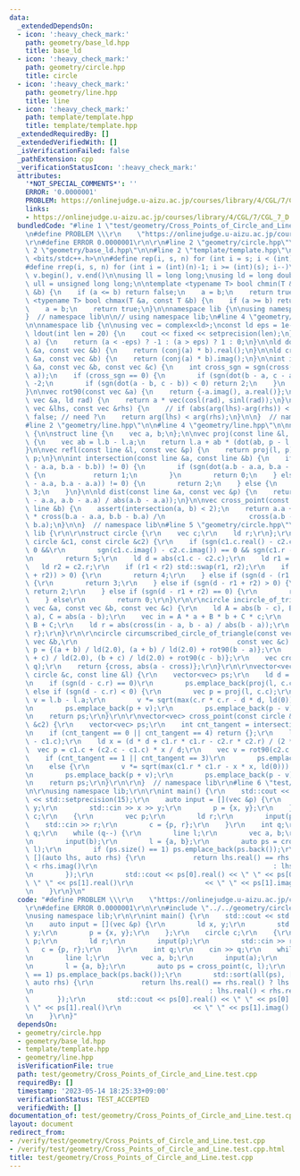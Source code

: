 ```yaml
---
data:
  _extendedDependsOn:
  - icon: ':heavy_check_mark:'
    path: geometry/base_ld.hpp
    title: base_ld
  - icon: ':heavy_check_mark:'
    path: geometry/circle.hpp
    title: circle
  - icon: ':heavy_check_mark:'
    path: geometry/line.hpp
    title: line
  - icon: ':heavy_check_mark:'
    path: template/template.hpp
    title: template/template.hpp
  _extendedRequiredBy: []
  _extendedVerifiedWith: []
  _isVerificationFailed: false
  _pathExtension: cpp
  _verificationStatusIcon: ':heavy_check_mark:'
  attributes:
    '*NOT_SPECIAL_COMMENTS*': ''
    ERROR: '0.0000001'
    PROBLEM: https://onlinejudge.u-aizu.ac.jp/courses/library/4/CGL/7/CGL_7_D
    links:
    - https://onlinejudge.u-aizu.ac.jp/courses/library/4/CGL/7/CGL_7_D
  bundledCode: "#line 1 \"test/geometry/Cross_Points_of_Circle_and_Line.test.cpp\"\
    \n#define PROBLEM \\\r\n    \"https://onlinejudge.u-aizu.ac.jp/courses/library/4/CGL/7/CGL_7_D\"\
    \r\n#define ERROR 0.0000001\r\n\r\n#line 2 \"geometry/circle.hpp\"\n\r\n#line\
    \ 2 \"geometry/base_ld.hpp\"\n\n#line 2 \"template/template.hpp\"\n\n#include\
    \ <bits/stdc++.h>\n\n#define rep(i, s, n) for (int i = s; i < (int)(n); i++)\n\
    #define rrep(i, s, n) for (int i = (int)(n)-1; i >= (int)(s); i--)\n#define all(v)\
    \ v.begin(), v.end()\n\nusing ll = long long;\nusing ld = long double;\nusing\
    \ ull = unsigned long long;\n\ntemplate <typename T> bool chmin(T &a, const T\
    \ &b) {\n    if (a <= b) return false;\n    a = b;\n    return true;\n}\ntemplate\
    \ <typename T> bool chmax(T &a, const T &b) {\n    if (a >= b) return false;\n\
    \    a = b;\n    return true;\n}\n\nnamespace lib {\n\nusing namespace std;\n\n\
    }  // namespace lib\n\n// using namespace lib;\n#line 4 \"geometry/base_ld.hpp\"\
    \n\nnamespace lib {\n\nusing vec = complex<ld>;\nconst ld eps = 1e-7;\n\nvoid\
    \ ldout(int len = 20) {\n    cout << fixed << setprecision(len);\n}\n\nint sgn(ld\
    \ a) {\n    return (a < -eps) ? -1 : (a > eps) ? 1 : 0;\n}\n\nld dot(const vec\
    \ &a, const vec &b) {\n    return (conj(a) * b).real();\n}\n\nld cross(const vec\
    \ &a, const vec &b) {\n    return (conj(a) * b).imag();\n}\n\nint isp(const vec\
    \ &a, const vec &b, const vec &c) {\n    int cross_sgn = sgn(cross(b - a, c -\
    \ a));\n    if (cross_sgn == 0) {\n        if (sgn(dot(b - a, c - a)) < 0) return\
    \ -2;\n        if (sgn(dot(a - b, c - b)) < 0) return 2;\n    }\n    return cross_sgn;\n\
    }\n\nvec rot90(const vec &a) {\n    return {-a.imag(), a.real()};\n}\n\nvec rot(const\
    \ vec &a, ld rad) {\n    return a * vec(cosl(rad), sinl(rad));\n}\n\nbool comp_for_argument_sort(const\
    \ vec &lhs, const vec &rhs) {\n    // if (abs(arg(lhs)-arg(rhs)) < eps) return\
    \ false; // need ?\n    return arg(lhs) < arg(rhs);\n}\n\n}  // namespace lib\n\
    #line 2 \"geometry/line.hpp\"\n\n#line 4 \"geometry/line.hpp\"\n\nnamespace lib\
    \ {\n\nstruct line {\n    vec a, b;\n};\n\nvec proj(const line &l, const vec &p)\
    \ {\n    vec ab = l.b - l.a;\n    return l.a + ab * (dot(ab, p - l.a) / norm(ab));\n\
    }\n\nvec refl(const line &l, const vec &p) {\n    return proj(l, p) * ld(2) -\
    \ p;\n}\n\nint intersection(const line &a, const line &b) {\n    if (sgn(cross(a.b\
    \ - a.a, b.a - b.b)) != 0) {\n        if (sgn(dot(a.b - a.a, b.a - b.b)) == 0)\
    \ {\n            return 1;\n        }\n        return 0;\n    } else if (sgn(cross(a.b\
    \ - a.a, b.a - a.a)) != 0) {\n        return 2;\n    } else {\n        return\
    \ 3;\n    }\n}\n\nld dist(const line &a, const vec &p) {\n    return abs(cross(p\
    \ - a.a, a.b - a.a) / abs(a.b - a.a));\n}\n\nvec cross_point(const line &a, const\
    \ line &b) {\n    assert(intersection(a, b) < 2);\n    return a.a + (a.b - a.a)\
    \ * cross(b.a - a.a, b.b - b.a) /\n                     cross(a.b - a.a, b.b -\
    \ b.a);\n}\n\n}  // namespace lib\n#line 5 \"geometry/circle.hpp\"\n\r\nnamespace\
    \ lib {\r\n\r\nstruct circle {\r\n    vec c;\r\n    ld r;\r\n};\r\n\r\nint intersection(const\
    \ circle &c1, const circle &c2) {\r\n    if (sgn(c1.c.real() - c2.c.real()) ==\
    \ 0 &&\r\n        sgn(c1.c.imag() - c2.c.imag()) == 0 && sgn(c1.r - c2.r) == 0)\r\
    \n        return 5;\r\n    ld d = abs(c1.c - c2.c);\r\n    ld r1 = c1.r;\r\n \
    \   ld r2 = c2.r;\r\n    if (r1 < r2) std::swap(r1, r2);\r\n    if (sgn(d - (r1\
    \ + r2)) > 0) {\r\n        return 4;\r\n    } else if (sgn(d - (r1 + r2) == 0))\
    \ {\r\n        return 3;\r\n    } else if (sgn(d - r1 + r2) > 0) {\r\n       \
    \ return 2;\r\n    } else if (sgn(d - r1 + r2) == 0) {\r\n        return 1;\r\n\
    \    } else\r\n        return 0;\r\n}\r\n\r\ncircle incircle_of_triangle(const\
    \ vec &a, const vec &b, const vec &c) {\r\n    ld A = abs(b - c), B = abs(c -\
    \ a), C = abs(a - b);\r\n    vec in = A * a + B * b + C * c;\r\n    in /= A +\
    \ B + C;\r\n    ld r = abs(cross(in - a, b - a) / abs(b - a));\r\n    return {in,\
    \ r};\r\n}\r\n\r\ncircle circumscribed_circle_of_triangle(const vec &a, const\
    \ vec &b,\r\n                                        const vec &c) {\r\n    line\
    \ p = {(a + b) / ld(2.0), (a + b) / ld(2.0) + rot90(b - a)};\r\n    line q = {(b\
    \ + c) / ld(2.0), (b + c) / ld(2.0) + rot90(c - b)};\r\n    vec cross = cross_point(p,\
    \ q);\r\n    return {cross, abs(a - cross)};\r\n}\r\n\r\nvector<vec> cross_point(const\
    \ circle &c, const line &l) {\r\n    vector<vec> ps;\r\n    ld d = dist(l, c.c);\r\
    \n    if (sgn(d - c.r) == 0)\r\n        ps.emplace_back(proj(l, c.c));\r\n   \
    \ else if (sgn(d - c.r) < 0) {\r\n        vec p = proj(l, c.c);\r\n        vec\
    \ v = l.b - l.a;\r\n        v *= sqrt(max(c.r * c.r - d * d, ld(0))) / abs(v);\r\
    \n        ps.emplace_back(p + v);\r\n        ps.emplace_back(p - v);\r\n    }\r\
    \n    return ps;\r\n}\r\n\r\nvector<vec> cross_point(const circle &c1, const circle\
    \ &c2) {\r\n    vector<vec> ps;\r\n    int cnt_tangent = intersection(c1, c2);\r\
    \n    if (cnt_tangent == 0 || cnt_tangent == 4) return {};\r\n    ld d = abs(c2.c\
    \ - c1.c);\r\n    ld x = (d * d + c1.r * c1.r - c2.r * c2.r) / (2 * d);\r\n  \
    \  vec p = c1.c + (c2.c - c1.c) * x / d;\r\n    vec v = rot90(c2.c - c1.c);\r\n\
    \    if (cnt_tangent == 1 || cnt_tangent == 3)\r\n        ps.emplace_back(p);\r\
    \n    else {\r\n        v *= sqrt(max(c1.r * c1.r - x * x, ld(0))) / abs(v);\r\
    \n        ps.emplace_back(p + v);\r\n        ps.emplace_back(p - v);\r\n    }\r\
    \n    return ps;\r\n}\r\n\r\n}  // namespace lib\r\n#line 6 \"test/geometry/Cross_Points_of_Circle_and_Line.test.cpp\"\
    \n\r\nusing namespace lib;\r\n\r\nint main() {\r\n    std::cout << std::fixed\
    \ << std::setprecision(15);\r\n    auto input = [](vec &p) {\r\n        ld x,\
    \ y;\r\n        std::cin >> x >> y;\r\n        p = {x, y};\r\n    };\r\n    circle\
    \ c;\r\n    {\r\n        vec p;\r\n        ld r;\r\n        input(p);\r\n    \
    \    std::cin >> r;\r\n        c = {p, r};\r\n    }\r\n    int q;\r\n    cin >>\
    \ q;\r\n    while (q--) {\r\n        line l;\r\n        vec a, b;\r\n        input(a);\r\
    \n        input(b);\r\n        l = {a, b};\r\n        auto ps = cross_point(c,\
    \ l);\r\n        if (ps.size() == 1) ps.emplace_back(ps.back());\r\n        std::sort(all(ps),\
    \ [](auto lhs, auto rhs) {\r\n            return lhs.real() == rhs.real() ? lhs.imag()\
    \ < rhs.imag()\r\n                                            : lhs.real() < rhs.real();\r\
    \n        });\r\n        std::cout << ps[0].real() << \" \" << ps[0].imag() <<\
    \ \" \" << ps[1].real()\r\n                  << \" \" << ps[1].imag() << '\\n';\r\
    \n    }\r\n}\n"
  code: "#define PROBLEM \\\r\n    \"https://onlinejudge.u-aizu.ac.jp/courses/library/4/CGL/7/CGL_7_D\"\
    \r\n#define ERROR 0.0000001\r\n\r\n#include \"../../geometry/circle.hpp\"\r\n\r\
    \nusing namespace lib;\r\n\r\nint main() {\r\n    std::cout << std::fixed << std::setprecision(15);\r\
    \n    auto input = [](vec &p) {\r\n        ld x, y;\r\n        std::cin >> x >>\
    \ y;\r\n        p = {x, y};\r\n    };\r\n    circle c;\r\n    {\r\n        vec\
    \ p;\r\n        ld r;\r\n        input(p);\r\n        std::cin >> r;\r\n     \
    \   c = {p, r};\r\n    }\r\n    int q;\r\n    cin >> q;\r\n    while (q--) {\r\
    \n        line l;\r\n        vec a, b;\r\n        input(a);\r\n        input(b);\r\
    \n        l = {a, b};\r\n        auto ps = cross_point(c, l);\r\n        if (ps.size()\
    \ == 1) ps.emplace_back(ps.back());\r\n        std::sort(all(ps), [](auto lhs,\
    \ auto rhs) {\r\n            return lhs.real() == rhs.real() ? lhs.imag() < rhs.imag()\r\
    \n                                            : lhs.real() < rhs.real();\r\n \
    \       });\r\n        std::cout << ps[0].real() << \" \" << ps[0].imag() << \"\
    \ \" << ps[1].real()\r\n                  << \" \" << ps[1].imag() << '\\n';\r\
    \n    }\r\n}"
  dependsOn:
  - geometry/circle.hpp
  - geometry/base_ld.hpp
  - template/template.hpp
  - geometry/line.hpp
  isVerificationFile: true
  path: test/geometry/Cross_Points_of_Circle_and_Line.test.cpp
  requiredBy: []
  timestamp: '2023-05-14 18:25:33+09:00'
  verificationStatus: TEST_ACCEPTED
  verifiedWith: []
documentation_of: test/geometry/Cross_Points_of_Circle_and_Line.test.cpp
layout: document
redirect_from:
- /verify/test/geometry/Cross_Points_of_Circle_and_Line.test.cpp
- /verify/test/geometry/Cross_Points_of_Circle_and_Line.test.cpp.html
title: test/geometry/Cross_Points_of_Circle_and_Line.test.cpp
---
```

